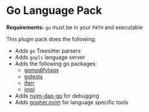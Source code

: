 # Go Language Pack

**Requirements:** `go` must be in your `PATH` and executable

This plugin pack does the following:

- Adds `go` Treesitter parsers
- Adds `gopls` language server
- Adds the following go packages:
  - [gomodifytags](https://github.com/fatih/gomodifytags)
  - [gotests](https://github.com/cweill/gotests)
  - [iferr](https://github.com/koron/iferr)
  - [impl](https://github.com/josharian/impl)
- Adds [nvim-dap-go](https://github.com/leoluz/nvim-dap-go) for debugging
- Adds [gopher.nvim](https://github.com/olexsmir/gopher.nvim) for language specific tools
